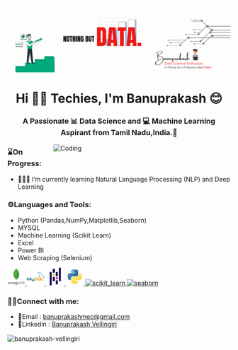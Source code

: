 ![](Banner.gif)
<h1 align="center">Hi 👋🏻 Techies, I'm Banuprakash 😊 </h1>
<h3 align="center">A Passionate 📊 Data Science and 💻 Machine Learning Aspirant from Tamil Nadu,India.📍</h3>
<img align="right" alt="Coding" width="400" src="https://miro.medium.com/v2/resize:fit:679/1*YCrp0Z8mAOe2IUV9XmlEDw.gif">
<h3 align="left">⌛On Progress:</h3>

- 👨🏻‍💻 I’m currently learning Natural Language Processing (NLP) and Deep Learning

<h3 align="left">⚙️Languages and Tools:</h3>

- Python (Pandas,NumPy,Matplotlib,Seaborn)
- MYSQL
- Machine Learning (Scikit Learn)
- Excel
- Power BI
- Web Scraping (Selenium)


<p align="left"> <a href="https://www.mongodb.com/" target="_blank" rel="noreferrer"> <img src="https://raw.githubusercontent.com/devicons/devicon/master/icons/mongodb/mongodb-original-wordmark.svg" alt="mongodb" width="40" height="40"/> </a> <a href="https://www.mysql.com/" target="_blank" rel="noreferrer"> <img src="https://raw.githubusercontent.com/devicons/devicon/master/icons/mysql/mysql-original-wordmark.svg" alt="mysql" width="40" height="40"/> </a> <a href="https://pandas.pydata.org/" target="_blank" rel="noreferrer"> <img src="https://raw.githubusercontent.com/devicons/devicon/2ae2a900d2f041da66e950e4d48052658d850630/icons/pandas/pandas-original.svg" alt="pandas" width="40" height="40"/> </a> <a href="https://www.python.org" target="_blank" rel="noreferrer"> <img src="https://raw.githubusercontent.com/devicons/devicon/master/icons/python/python-original.svg" alt="python" width="40" height="40"/> </a> <a href="https://scikit-learn.org/" target="_blank" rel="noreferrer"> <img src="https://upload.wikimedia.org/wikipedia/commons/0/05/Scikit_learn_logo_small.svg" alt="scikit_learn" width="40" height="40"/> </a> <a href="https://seaborn.pydata.org/" target="_blank" rel="noreferrer"> <img src="https://seaborn.pydata.org/_images/logo-mark-lightbg.svg" alt="seaborn" width="40" height="40"/> </a> </p>


<h3 align="left">🤝🏻Connect with me:</h3>

- 📧Email   : [banuprakashmec@gmail.com](banuprakashmec@gmail.com)
- 🔗Linkedin : [Banuprakash Vellingiri](https://www.linkedin.com/in/banuprakashvellingiri)




<p><img align="center" src="https://github-readme-streak-stats.herokuapp.com/?user=banuprakash-vellingiri&" alt="banuprakash-vellingiri" /></p>


<!---
Banuprakash-Vellingiri/Banuprakash-Vellingiri is a ✨ special ✨ repository because its `README.md` (this file) appears on your GitHub profile.
You can click the Preview link to take a look at your changes.
--->
